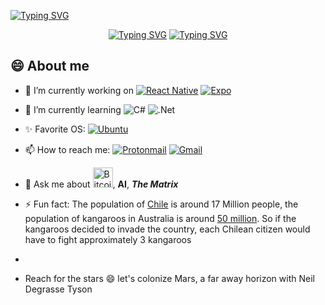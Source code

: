 [![Typing SVG](https://readme-typing-svg.demolab.com/?center=false&background=000000&color=00CC00&multiline=true&duration=600&pause=600&width=1000&height=400&font=Ubuntu+Mono&size=25&lines=​ javier@linux:~$+echo+$GREETINGS;​ Hello+Earthlings;​ I'm+Javier/Pancake;​ Programmer+by+day;​ Cosmos+traveler+by;​ Traceback+(most+recent+call+last):;​ ​ ​ ​ ​ File+"github.com/Pankeking/Pankeking/README.md";​ ​ ​ ​ ​ line+1+in+<module>;​ TypeError:+unhashable+type:+'space-time-continuum';​ .;​ .;​ ^C;​ javier@linux:~$;​ ;​ ;​ ;)](https://git.io/typing-svg)

<div align="center">
  
  [![Typing SVG](https://readme-typing-svg.demolab.com/?background=FFFFFF&color=000000&vCenter=true&center=true&duration=1000&pause=2000&height=30&width=210&size=20&lines=Programmer+by+day)](https://git.io/typing-svg)
  [![Typing SVG](https://readme-typing-svg.demolab.com/?background=000000&color=FFFFFF&vCenter=true&center=true&duration=1000&pause=2000&height=30&width=300&size=20&lines=Cosmos+traveler+by+night)](https://git.io/typing-svg)
</div>

## 😄 About me
- 🔭 I’m currently working on [![React Native](https://img.shields.io/badge/react_native-%2320232a.svg?logo=react&logoColor=%2361DAFB)](https://reactnative.dev/) [![Expo](https://img.shields.io/badge/expo-1C1E24?logo=expo&logoColor=#D04A37)](https://expo.dev/)
- 🌱 I’m currently learning ![C#](https://img.shields.io/badge/c%23-%23239120.svg?logo=csharp&logoColor=white) ![.Net](https://img.shields.io/badge/.NET-5C2D91?logoColor=white) 
- ✨ Favorite OS: [![Ubuntu](https://img.shields.io/badge/Ubuntu-E95420?logo=ubuntu&logoColor=white)](https://ubuntu.com/)
- 📫 How to reach me: [![Protonmail](https://img.shields.io/badge/ProtonMail-8B89CC?logo=protonmail&link=mailto:javier.iff.dev@proton.me&logoColor=white)](mailto:javier.iff.dev@proton.me) [![Gmail](https://img.shields.io/badge/Gmail-D14836?logo=gmail&logoColor=white)](mailto:javier.ignacio.fernandez.f@gmail.com)
- 💬 Ask me about [<img height="32" width="32" src="https://cdn.simpleicons.org/Bitcoin/aaaaaa/F7931A" alt="Bitcoin" />](https://en.wikipedia.org/wiki/Bitcoin), **AI**, ***The Matrix***
- ⚡ Fun fact: The population of [Chile](https://en.wikipedia.org/wiki/Chile) is around 17 Million people, the population of kangaroos in Australia is around [50 million](https://en.wikipedia.org/wiki/Kangaroo). So if the kangaroos decided to invade the country, each Chilean citizen would have to fight approximately 3 kangaroos

- 
<!--
**Pankeking/Pankeking** is a  _special_  repository because its `README.md` (this file) appears on your GitHub profile.

Here are some ideas to get you started:

- 👯 I’m looking to collaborate on ...
- 🤔 I’m looking for help with ...
-->
- Reach for the stars 😄 let's colonize Mars, a far away horizon with Neil Degrasse Tyson
